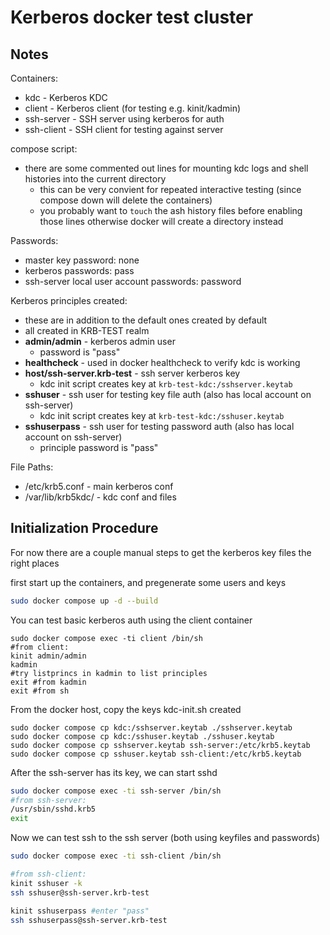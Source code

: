 # Kerberos docker test cluster

## Notes

Containers:
- kdc - Kerberos KDC
- client - Kerberos client (for testing e.g. kinit/kadmin)
- ssh-server - SSH server using kerberos for auth
- ssh-client - SSH client for testing against server

compose script:
- there are some commented out lines for mounting kdc logs and shell histories into the current directory
  - this can be very convient for repeated interactive testing (since compose down will delete the containers)
  - you probably want to `touch` the ash history files before enabling those lines otherwise docker will create a directory instead

Passwords:
- master key password: none
- kerberos passwords: pass
- ssh-server local user account passwords: password

Kerberos principles created:
- these are in addition to the default ones created by default
- all created in KRB-TEST realm
- **admin/admin** - kerberos admin user
  - password is "pass"
- **healthcheck** - used in docker healthcheck to verify kdc is working
- **host/ssh-server.krb-test** - ssh server kerberos key
  - kdc init script creates key at `krb-test-kdc:/sshserver.keytab`
- **sshuser** - ssh user for testing key file auth (also has local account on ssh-server)
  - kdc init script creates key at `krb-test-kdc:/sshuser.keytab`
- **sshuserpass** - ssh user for testing password auth (also has local account on ssh-server)
  - principle password is "pass"

File Paths:
- /etc/krb5.conf - main kerberos conf
- /var/lib/krb5kdc/ - kdc conf and files


## Initialization Procedure

For now there are a couple manual steps to get the kerberos key files the right places


first start up the containers, and pregenerate some users and keys

```bash
sudo docker compose up -d --build
```


You can test basic kerberos auth using the client container
```
sudo docker compose exec -ti client /bin/sh
#from client:
kinit admin/admin
kadmin
#try listprincs in kadmin to list principles
exit #from kadmin
exit #from sh
```


From the docker host, copy the keys kdc-init.sh created
```
sudo docker compose cp kdc:/sshserver.keytab ./sshserver.keytab
sudo docker compose cp kdc:/sshuser.keytab ./sshuser.keytab
sudo docker compose cp sshserver.keytab ssh-server:/etc/krb5.keytab
sudo docker compose cp sshuser.keytab ssh-client:/etc/krb5.keytab
```

After the ssh-server has its key, we can start sshd

```bash
sudo docker compose exec -ti ssh-server /bin/sh
#from ssh-server:
/usr/sbin/sshd.krb5
exit
```

Now we can test ssh to the ssh server (both using keyfiles and passwords)

```bash
sudo docker compose exec -ti ssh-client /bin/sh

#from ssh-client:
kinit sshuser -k
ssh sshuser@ssh-server.krb-test

kinit sshuserpass #enter "pass"
ssh sshuserpass@ssh-server.krb-test
```

